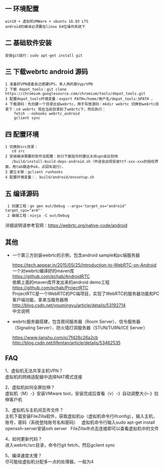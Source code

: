 ## 一 环境配置
```
win10 + 虚拟机VMWare + ubuntu 16.03 LTS  
android的编译必须要在linux 64位操作系统下
```

## 二 基础软件安装
    安装git就行：sudo apt-get install git

## 三 下载webrtc android 源码
```
1 准备好VPN或者自己搭建VPS，本人用的是VyprVPN
2 下载 depot_tools：git clone https://chromium.googlesource.com/chromium/tools/depot_tools.git
3 配置depot_tools环境变量：export PATH=/home/用户名/depot_tools:$PATH ，
4 下载源码：先创建一个目录比如webrtc，用于存放源码：mkdir webrtc 切换到webrtc目录下：cd webrtc 现在当前目录到了webrtc下，然后执行：
	fetch --nohooks webrtc_android
	gclient sync
```
## 四 配置环境
```
1 切换到src目录：
   cd src
2 安装编译需要的软件及配置：执行下面指令时建议关闭vpn会比较快
   /build/install-build-deps-android.sh（中途会出现安装ttf-xxx-xxx的授权界面，用tab键选中ok，点回车就行），
3 建立关联：gclient runhooks
4 配置环境变量：. build/android/envsetup.sh
```
## 五 编译源码
     1 创建工程：gn gen out/Debug --args='target_os="android" target_cpu="arm"'
     2 编辑工程：ninja -C out/Debug


详细说明请参考官网：https://webrtc.org/native-code/android

## 其他

* 一个第三方封装webrtc的示例，包含android sample和pc端服务器

	https://tech.appear.in/2015/05/25/Introduction-to-WebRTC-on-Android</br>
	一个对webrtc编译好的maven库</br>
	https://github.com/pchab/AndroidRTC</br>
	依赖上面的maven库开发出来的android demo工程</br>
	https://github.com/pchab/ProjectRTC</br>
	ProjectRTC是一个WebRTC的PC端项目，实现了WebRTC的服务器功能和PC客户端功能，拿来当服务器用</br>
	http://blog.csdn.net/youmingyu/article/details/53192714</br>
中文说明

* webrtc服务器搭建，包含房间服务器（Room Server）、信令服务器（Signaling Server）、防火墙打洞服务器（STUN/TURN/ICE Server）

	https://www.jianshu.com/p/7fd28c26a2cb</br>
	http://blog.csdn.net/tifentan/article/details/53462535

## FAQ

1、虚拟机无法共享主机VPN？</br>
虚拟机的网络适配器中选择NAT模式连接

2、虚拟机如何全屏拉伸？</br>
虚拟机（M）-》安装VMware tool，安装完成后查看（v）-》自动调整大小-》拉伸客户机

3、虚拟机与主机间互传文件？</br>
主机下载安装FileZilla软件，获取虚拟机ip（虚拟机命令行ifconfig），输入主机，账号，密码（系统登陆账号名和密码）
   虚拟机命令行输入sudo apt-get install openssh-server安装ssh server
   FileZilla中点击连接即可以查看虚拟机中的文件
   
4、如何更新代码？</br>
进入webrtc/src目录，命令行git fetch，然后gclient sync

5、编译速度太慢？</br>
尽可能给虚拟机分配多一点的处理器，一般为4
